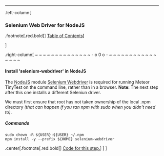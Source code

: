 ---
.left-column[
  ### Selenium Web Driver for NodeJS
.footnote[.red.bold[] [Table of Contents](./)] 
<!-- H -->]
.right-column[
~ ~ ~ ~ ~ ~ ~ ~ ~ ~ ~ ~ ~ ~ - o 0 o - ~ ~ ~ ~ ~ ~ ~ ~ ~ ~ ~ ~ ~ ~ ~ ~

#### Install 'selenium-webdriver' in NodeJS

The [NodeJS](https://nodejs.org/) module [Selenium Webdriver](https://github.com/SeleniumHQ/selenium) is required for running Meteor TinyTest on the command line, rather than in a browser.  **Note**: The next step after this one installs a different Seleniun driver.

We must first ensure that root has not taken ownership of the local .npm directory *(that can happen if you ran npm with sudo when you didn't need to)*.
##### Commands
```terminal
sudo chown -R ${USER}:${USER} ~/.npm
npm install -y --prefix ${HOME} selenium-webdriver
```


<!-- Code for this begins at line #82-->
<!-- B -->
.center[.footnote[.red.bold[] <a href="https://github.com/martinhbramwell/Meteor-CI-Tutorial/blob/master/Step01_PrepareTheMachine.sh#L93" target="_blank">Code for this step.</a>] ]
]
